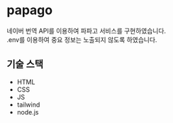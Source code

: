 # papago

네이버 번역 API를 이용하여 파파고 서비스를 구현하였습니다. <br />
.env를 이용하여 중요 정보는 노출되지 않도록 하였습니다.

## 기술 스택
- HTML
- CSS
- JS
- tailwind
- node.js

